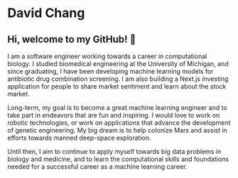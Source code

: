 # David Chang

## Hi, welcome to my GitHub! 👋

I am a software engineer working towards a career in computational biology. I studied biomedical engineering at the University of Michigan, and since graduating, I have been developing machine learning models for antibiotic drug combination screening. I am also building a Next.js investing application for people to share market sentiment and learn about the stock market.

Long-term, my goal is to become a great machine learning engineer and to take part in endeavors that are fun and inspiring. I would love to work on robotic technologies, or work on applications that advance the development of genetic engineering. My big dream is to help colonize Mars and assist in efforts towards manned deep-space exploration.

Until then, I aim to continue to apply myself towards big data problems in biology and medicine, and to learn the computational skills and foundations needed for a successful career as a machine learning career.
